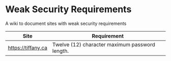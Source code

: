 # Weak Security Requirements

A wiki to document sites with weak security requirements

| Site | Requirement |
| --- | --- |
| https://tiffany.ca | Twelve (12) character maximum password length. |

